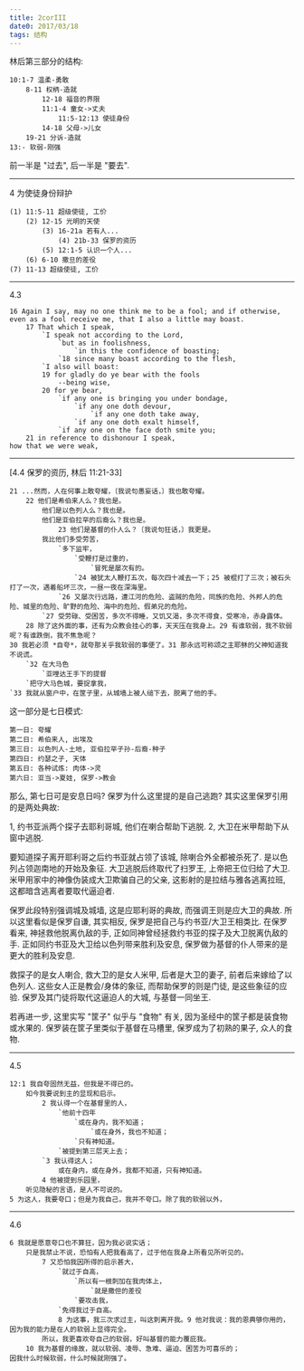 ```yaml
---
title: 2corIII
date0: 2017/03/18
tags: 结构
---
```


林后第三部分的结构:

    10:1-7 温柔-勇敢
        8-11 权柄-造就
            12-18 福音的界限
            11:1-4 童女->丈夫
                11:5-12:13 使徒身份
            14-18 父母->儿女
        19-21 分诉-造就
    13:- 软弱-刚强

前一半是 "过去", 后一半是 "要去".

*****************
4 为使徒身份辩护

    (1) 11:5-11 超级使徒, 工价
        (2) 12-15 光明的天使
            (3) 16-21a 若有人...
                (4) 21b-33 保罗的资历
            (5) 12:1-5 认识一个人...
        (6) 6-10 撒旦的差役
    (7) 11-13 超级使徒, 工价

**********************
4.3

    16 Again I say, may no one think me to be a fool; and if otherwise, even as a fool receive me, that I also a little may boast.
        17 That which I speak,
            `I speak not according to the Lord,
                `but as in foolishness,
                    `in this the confidence of boasting;
                `18 since many boast according to the flesh,
            `I also will boast:
            19 for gladly do ye bear with the fools
                --being wise,
            20 for ye bear,
                `if any one is bringing you under bondage,
                    `if any one doth devour,
                        `if any one doth take away,
                    `if any one doth exalt himself,
                `if any one on the face doth smite you;
        21 in reference to dishonour I speak,
    how that we were weak,

************************

[4.4 保罗的资历, 林后 11:21-33]

    21 ...然而，人在何事上敢夸耀，〔我说句愚妄话，〕我也敢夸耀。
        22 他们是希伯来人么？我也是。
            他们是以色列人么？我也是。
            他们是亚伯拉罕的后裔么？我也是。
                23 他们是基督的仆人么？〔我说句狂话，〕我更是。
            我比他们多受劳苦，
                `多下监牢，
                    `受鞭打是过重的，
                        `冒死是屡次有的。
                    `24 被犹太人鞭打五次，每次四十减去一下；25 被棍打了三次；被石头打了一次，遇着船坏三次，一昼一夜在深海里。
                `26 又屡次行远路，遭江河的危险、盗贼的危险，同族的危险、外邦人的危险、城里的危险、旷野的危险、海中的危险、假弟兄的危险。
            `27 受劳碌、受困苦，多次不得睡，又饥又渴，多次不得食，受寒冷，赤身露体。
        28 除了这外面的事，还有为众教会挂心的事，天天压在我身上。29 有谁软弱，我不软弱呢？有谁跌倒，我不焦急呢？
    30 我若必须 *自夸*，就夸那关乎我软弱的事便了。31 那永远可称颂之主耶稣的父神知道我不说谎。
        `32 在大马色
            `亚哩达王手下的提督
        `把守大马色城，要捉拿我，
    `33 我就从窗户中，在筐子里，从城墙上被人缒下去，脱离了他的手。

这一部分是七日模式:

    第一日: 夸耀
    第二日: 希伯来人, 出埃及
    第三日: 以色列人-土地, 亚伯拉罕子孙-后裔-种子
    第四日: 约瑟之子, 天体
    第五日: 各种试炼: 肉体->灵
    第六日: 亚当->夏娃, 保罗->教会

那么, 第七日可是安息日吗? 保罗为什么这里提的是自己逃跑? 其实这里保罗引用的是两处典故:

1, 约书亚派两个探子去耶利哥城, 他们在喇合帮助下逃脱.
2, 大卫在米甲帮助下从窗中逃脱.

要知道探子离开耶利哥之后约书亚就占领了该城, 除喇合外全都被杀死了. 是以色列占领迦南地的开始及象征. 大卫逃脱后终取代了扫罗王, 上帝把王位归给了大卫. 米甲用家中的神像伪装成大卫欺骗自己的父亲, 这影射的是拉结与雅各逃离拉班, 这都暗含逃离者要取代逼迫者.

保罗此段特别强调城及城墙, 这是应耶利哥的典故, 而强调王则是应大卫的典故. 所以这里看似是保罗自谦, 其实相反, 保罗是把自己与约书亚/大卫王相类比. 在保罗看来, 神拯救他脱离仇敌的手, 正如同神曾经拯救约书亚的探子及大卫脱离仇敌的手. 正如同约书亚及大卫给以色列带来胜利及安息, 保罗做为基督的仆人带来的是更大的胜利及安息.

救探子的是女人喇合, 救大卫的是女人米甲, 后者是大卫的妻子, 前者后来嫁给了以色列人. 这些女人正是教会/身体的象征, 而帮助保罗的则是门徒, 是这些象征的应验. 保罗及其门徒将取代这逼迫人的大城, 与基督一同坐王.

若再进一步, 这里实写 "筐子" 似乎与 "食物" 有关, 因为圣经中的筐子都是装食物或水果的. 保罗装在筐子里类似于基督在马槽里, 保罗成为了初熟的果子, 众人的食物.

*************************
4.5

    12:1 我自夸固然无益，但我是不得已的。
        如今我要说到主的显现和启示。
            2 我认得一个在基督里的人，
                `他前十四年
                    `或在身内，我不知道；
                        `或在身外，我也不知道；
                    `只有神知道。
                `被提到第三层天上去；
            `3 我认得这人；
                或在身内，或在身外，我都不知道，只有神知道。
            4 他被提到乐园里，
        听见隐秘的言语，是人不可说的。
    5 为这人，我要夸口；但是为我自己，我并不夸口。除了我的软弱以外，

**********************
4.6

    6 我就是愿意夸口也不算狂，因为我必说实话；
        只是我禁止不说，恐怕有人把我看高了，过于他在我身上所看见所听见的。
            7 又恐怕我因所得的启示甚大，
                `就过于自高，
                    `所以有一根刺加在我肉体上，
                        `就是撒但的差役
                    `要攻击我，
                `免得我过于自高。
                8 为这事，我三次求过主，叫这刺离开我。9 他对我说：我的恩典够你用的，因为我的能力是在人的软弱上显得完全。
            所以，我更喜欢夸自己的软弱，好叫基督的能力覆庇我。
        10 我为基督的缘故，就以软弱、凌辱、急难、逼迫、困苦为可喜乐的；
    因我什么时候软弱，什么时候就刚强了。
